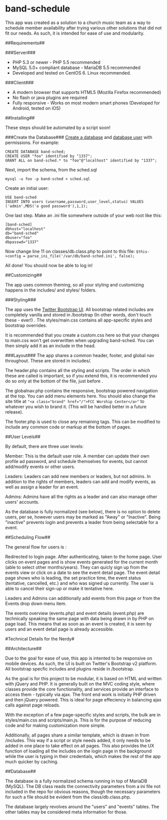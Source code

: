 band-schedule
=============

This app was created as a solution to a church music team as a way to schedule member availability after trying various other solutions that did not fit our needs.  As such, it is intended for ease of use and modularity.

##Requirements##

###Server###
* PHP 5.3 or newer - PHP 5.5 recommended
* MySQL 5.0+ compliant database - MariaDB 5.5 recommended
* Developed and tested on CentOS 6.  Linux recommended.

###Client###

* A modern browser that supports HTML5 (Mozilla Firefox recommended)
* No flash or java plugins are required
* Fully responsive - Works on most modern smart phones (Developed for Android, tested on iOS)

##Installing##

These steps should be automated by a script soon!

###Create the Database###
[Create a database](https://mariadb.com/kb/en/create-database/) and [database user](https://mariadb.com/kb/en/create-user/) with permissions.  For example:

```
CREATE DATABASE band-sched;
CREATE USER "foo" identified by "1337";
GRANT ALL on band-sched.* to "foo"@"localhost" identified by "1337";

```
Next, import the schema, from the sched.sql
```
mysql -u foo -p band-sched < sched.sql
```
Create an initial user:
```
USE band-sched
INSERT INTO users (username,password,user_level,status) VALUES ('admin',MD5('a good password'),1,1);
```
One last step.  Make an .ini file somewhere outside of your web root like this:
```
[band-sched]
dbhost="localhost"
db="band-sched"
dbuser="foo"
dbpasswd="1337"
```
Now change line 11 on classes/db.class.php to point to this file:
```$this->config = parse_ini_file('/var/db/band-sched.ini', false);```

All done!  You should now be able to log in!

##Customizing##

The app uses common theming, so all your styling and customizing happens in the includes/ and styles/ folders.

###Styling###

The app uses the [Twitter Bootstrap UI](http://getbootstrap.com/).  All bootstrap related includes are completely vanilla and stored in /bootstrap (In other words, don't touch these - ever!) .  The styles/main.css contains all app-specific styles and bootstrap overrides.  

It is recommended that you create a custom.css here so that your changes to main.css won't get overwritten when upgrading band-sched.  You can then simply add it as an include in the head.

###Layout###
The app shares a common header, footer, and global nav throughout.  These are stored in includes/.  

The header.php contains all the styling and scripts.  The order in which these are called is important, so if you extend this, it is recommended you do so only at the bottom of the file, just before </head>.

The globalnav.php contains the responsive, bootstrap powered navigation at the top.  You can add menu elements here.  You should also change the site title at ```"<a class="brand" href="/">FCC Worship Center</a>"``` to whatever you wish to brand it.  (This will be handled better in a future release).

The footer.php is used to close any remaining tags.  This can be modified to include any common code or markup at the bottom of pages.

##User Levels##

By default, there are three user levels:

Member: This is the default user role.  A member can update their own profile ad password, and schedule themselves for events, but cannot add/modify events or other users.

Leaders: Leaders can add new members or leaders, but not admins.  In addition to the rights of members, leaders can add and modify events, as well as assign a leader for an event.

Admins: Admins have all the rights as a leader and can also manage other users' accounts.

As the database is fully normalized (see below), there is no option to delete users, per se, however users may be marked as "Away" or "Inactive".  Being "inactive" prevents login and prevents a leader from being selectable for a event.

##Scheduling Flow##

The general flow for users is :

Redirected to login page.  After authenticating, taken to the home page.  User clicks on event pages and is show events generated for the current month (able to select other months/years).  They can quicly sign up from the events view or click on a date to see the event detail page.  The event detail page shows who is leading, the set practice time, the event status (tentative, cancelled, etc.) and who was signed up currently.  The user is able to cancel their sign-up or make it tentative here.

Leaders and Admins can additionally add events from this page or from the Events drop down menu item.  

The events overview (events.php) and event details (event.php) are technically speaking the same page with data being drawn in by PHP on page load.  This means that as soon as an event is created, it is seen by users and an event detail page is already accessible.

#Technical Details for the Nerdy#

##Architecture##

Due to the goal for ease of use, this app is intented to be responsive on mobile devices.  As such, the UI is built on Twitter's Bootstrap v2 platform. All bootstrap specfic includes and plugins reside in /bootstrap.

As the goal is for this project to be modular, it is based on HTML and written with jQuery and PHP.  It is generally built on the MVC coding style, where classes provide the core functionality, and services provide an interface to access them - typically via ajax.  The front end work is initially PHP driven and then jQuery powered.  This is ideal for page effeciency in balancing ajax calls against page reloads.

With the exception of a few page-specific styles and scripts, the bulk are in styles/main.css and scripts/main.js.  This is for the purpose of reducing code and for making customization more simple.

Additionally, all pages share a similar template, which is drawn in from /includes.  This way if a script or style needs added, it only needs to be added in one place to take effect on all pages.  This also provides the UX function of loading all the includes on the login page in the background while the user is typing in their credentials, which makes the rest of the app much quicker by caching.

##Database##

The database is a fully normalized schema running in top of MariaDB (MySQL).  The DB class reads the connectivity parameters from a ini file not included in the repo for obvious reasons, though the necessary parameters for such a file should be evident from the class/db.class.php.

The database largely revolves around the "users" and "events" tables.  The other tables may be considered meta information for those.
